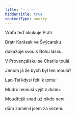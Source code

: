 ```yaml
---
title: '– – – '
hiddenTitle: true
contentType: poetry
---
```


Vráťa teď okukuje Prátr.

Bratr Karásek ve Švýcarsku

dokazuje svou k Bohu lásku.

V Provençálsku se Charlie toulá.

Jenom já že bych byl ten moula?

Lao-Tsi kdysi řekl k tomu:

Mudrc nemusí vyjít z domu.

Moudřejší snad už nikdo není:

dům zaměnil jsem za vězení.

